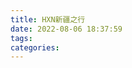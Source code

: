 ```yaml
---
title: HXN新疆之行
date: 2022-08-06 18:37:59
tags:
categories:
---
```


<meta name="referrer" content="no-referrer" />


<!--more-->

